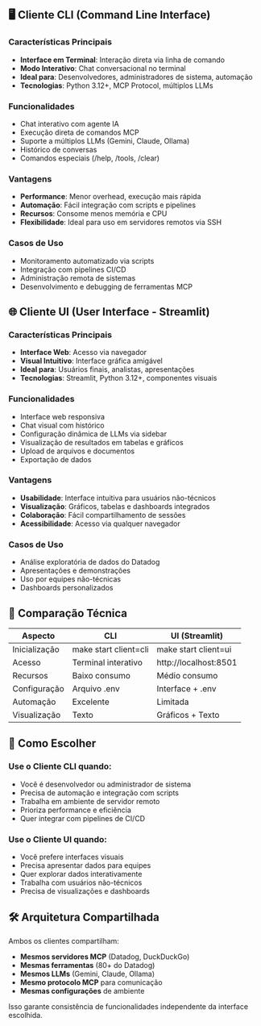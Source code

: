 ## 🖥️ Cliente CLI (Command Line Interface)

### Características Principais

- __Interface em Terminal__: Interação direta via linha de comando
- __Modo Interativo__: Chat conversacional no terminal
- __Ideal para__: Desenvolvedores, administradores de sistema, automação
- __Tecnologias__: Python 3.12+, MCP Protocol, múltiplos LLMs

### Funcionalidades

- Chat interativo com agente IA
- Execução direta de comandos MCP
- Suporte a múltiplos LLMs (Gemini, Claude, Ollama)
- Histórico de conversas
- Comandos especiais (/help, /tools, /clear)

### Vantagens

- __Performance__: Menor overhead, execução mais rápida
- __Automação__: Fácil integração com scripts e pipelines
- __Recursos__: Consome menos memória e CPU
- __Flexibilidade__: Ideal para uso em servidores remotos via SSH

### Casos de Uso

- Monitoramento automatizado via scripts
- Integração com pipelines CI/CD
- Administração remota de sistemas
- Desenvolvimento e debugging de ferramentas MCP

## 🌐 Cliente UI (User Interface - Streamlit)

### Características Principais

- __Interface Web__: Acesso via navegador
- __Visual Intuitivo__: Interface gráfica amigável
- __Ideal para__: Usuários finais, analistas, apresentações
- __Tecnologias__: Streamlit, Python 3.12+, componentes visuais

### Funcionalidades

- Interface web responsiva
- Chat visual com histórico
- Configuração dinâmica de LLMs via sidebar
- Visualização de resultados em tabelas e gráficos
- Upload de arquivos e documentos
- Exportação de dados

### Vantagens

- __Usabilidade__: Interface intuitiva para usuários não-técnicos
- __Visualização__: Gráficos, tabelas e dashboards integrados
- __Colaboração__: Fácil compartilhamento de sessões
- __Acessibilidade__: Acesso via qualquer navegador

### Casos de Uso

- Análise exploratória de dados do Datadog
- Apresentações e demonstrações
- Uso por equipes não-técnicas
- Dashboards personalizados

## 🔄 Comparação Técnica

| Aspecto | CLI | UI (Streamlit) |
|---------|-----|----------------|
| Inicialização | make start client=cli | make start client=ui |
| Acesso | Terminal interativo | http://localhost:8501 |
| Recursos | Baixo consumo | Médio consumo |
| Configuração | Arquivo .env | Interface + .env |
| Automação | Excelente | Limitada |
| Visualização | Texto | Gráficos + Texto |

## 🚀 Como Escolher

### Use o __Cliente CLI__ quando:

- Você é desenvolvedor ou administrador de sistema
- Precisa de automação e integração com scripts
- Trabalha em ambiente de servidor remoto
- Prioriza performance e eficiência
- Quer integrar com pipelines de CI/CD

### Use o __Cliente UI__ quando:

- Você prefere interfaces visuais
- Precisa apresentar dados para equipes
- Quer explorar dados interativamente
- Trabalha com usuários não-técnicos
- Precisa de visualizações e dashboards

## 🛠️ Arquitetura Compartilhada

Ambos os clientes compartilham:

- __Mesmos servidores MCP__ (Datadog, DuckDuckGo)
- __Mesmas ferramentas__ (80+ do Datadog)
- __Mesmos LLMs__ (Gemini, Claude, Ollama)
- __Mesmo protocolo MCP__ para comunicação
- __Mesmas configurações__ de ambiente

Isso garante consistência de funcionalidades independente da interface escolhida.
